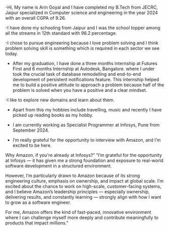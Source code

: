 -Hi, My name is Arin Goyal and I have completed my B.Tech from JECRC, Jaipur specialized in Computer science and engineering in the year 2024 with an overall CGPA of 9.26.

-I have done my schooling from Jaipur and I was the school topper among all the streams in 12th standard with 96.2 percentage.

-I chose to pursue engineering because I love problem solving and I think problem solving skill is something which is required in each sector we see today.

- After my graduation, I have done a three months internship at Futures First and 6 months Internship at Autodesk, Bangalore. where I under took the crucial task of database remodelling and end-to-end development of persistent notifications feature. This internship helped me to build a positive attitude to approach a problem because half of the problem is solved when you have a positive and a clear mindset.

-I like to explore new domains and learn about them.

- Apart from this my hobbies include travelling, music and recently I have picked up reading books as my hobby.

- I am currently working as Specialist Programmer at Infosys, Pune from September 2024.

- I’m really grateful for the opportunity to interview with Amazon, and I’m excited to be here.

Why Amazon, if you're already at Infosys?”
“I’m grateful for the opportunity at Infosys — it has given me a strong foundation and exposure to real-world software development in a structured environment.

However, I’m particularly drawn to Amazon because of its strong engineering culture, emphasis on ownership, and impact at global scale. I’m excited about the chance to work on high-scale, customer-facing systems, and I believe Amazon’s leadership principles — especially ownership, delivering results, and constantly learning — strongly align with how I want to grow as a software engineer.

For me, Amazon offers the kind of fast-paced, innovative environment where I can challenge myself more deeply and contribute meaningfully to products that impact millions.”
